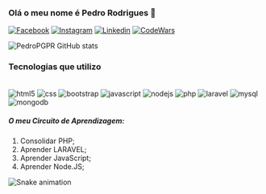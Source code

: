 ### Olá o meu nome é Pedro Rodrigues 👋

[![Facebook](https://img.shields.io/badge/Facebook-1877F2?style=for-the-badge&logo=facebook&logoColor=white)](https://www.facebook.com/PedroPGPR/)
[![Instagram](https://img.shields.io/badge/Instagram-E4405F?style=for-the-badge&logo=instagram&logoColor=white)](https://www.instagram.com/pedro_rodrigues336/)
[![Linkedin](https://img.shields.io/badge/LinkedIn-0077B5?style=for-the-badge&logo=linkedin&logoColor=white)](https://www.linkedin.com/in/pedro-rodrigues336/)
[![CodeWars](https://img.shields.io/badge/Codewars-B1361E?style=for-the-badge&logo=Codewars&logoColor=white)](https://codewars.com/users/PedroPGPR)

![PedroPGPR GitHub stats](https://github-readme-stats.vercel.app/api?username=PedroPGPR&show_icons=true&theme=tokyonight)

### Tecnologias que utilizo

<div style="display: inline_block">
  <br>
  <img align="center" alt="html5" src="https://img.shields.io/badge/HTML5-E34F26?style=for-the-badge&logo=html5&logoColor=white">  
  <img align="center" alt="css" src="https://img.shields.io/badge/CSS3-1572B6?style=for-the-badge&logo=css3&logoColor=white">  
  <img align="center" alt="bootstrap" src="https://img.shields.io/badge/Bootstrap-563D7C?style=for-the-badge&logo=bootstrap&logoColor=white">  
  <img align="center" alt="javascript" src="https://img.shields.io/badge/JavaScript-F7DF1E?style=for-the-badge&logo=javascript&logoColor=black">  
  <img align="center" alt="nodejs" src="https://img.shields.io/badge/Node.js-43853D?style=for-the-badge&logo=node.js&logoColor=white">  
  <img align="center" alt="php" src="https://img.shields.io/badge/PHP-777BB4?style=for-the-badge&logo=php&logoColor=white">  
  <img align="center" alt="laravel" src="https://img.shields.io/badge/Laravel-FF2D20?style=for-the-badge&logo=laravel&logoColor=white">  
  <img align="center" alt="mysql" src="https://img.shields.io/badge/MySQL-00000F?style=for-the-badge&logo=mysql&logoColor=white">  
  <img align="center" alt="mongodb" src="https://img.shields.io/badge/MongoDB-4EA94B?style=for-the-badge&logo=mongodb&logoColor=white">  
</div>

<div>
  <h5>O meu Circuito de Aprendizagem:</h5>
  <ol>
    <li>Consolidar PHP;</li>
    <li>Aprender LARAVEL;</li>
    <li>Aprender JavaScript;</li>
    <li>Aprender Node.JS;</li>
  </ol>
</div>


![Snake animation](https://github.com/PedroPGPR/PedroPGPR/blob/output/github-contribution-grid-snake.svg)

